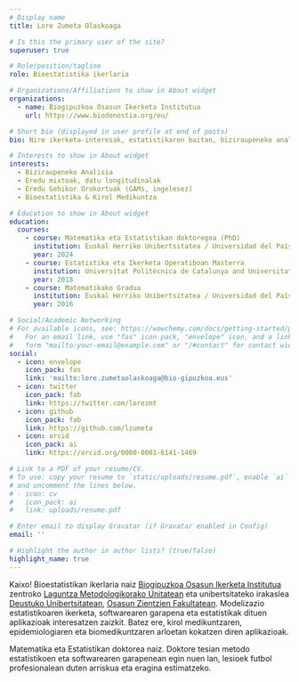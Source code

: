 ```yaml
---
# Display name
title: Lore Zumeta Olaskoaga

# Is this the primary user of the site?
superuser: true

# Role/position/tagline
role: Bioestatistika ikerlaria

# Organizations/Affiliations to show in About widget
organizations:
  - name: Biogipuzkoa Osasun Ikerketa Institutua
    url: https://www.biodonostia.org/eu/

# Short bio (displayed in user profile at end of posts)
bio: Nire ikerketa-interesak, estatistikaren baitan, biziraupeneko analisia, eredu mixtoak eta GAM ereduak dira.

# Interests to show in About widget
interests:
  - Biziraupeneko Analisia
  - Eredu mixtoak, datu longitudinalak
  - Eredu Gehikor Orokortuak (GAMs, ingelesez)
  - Bioestatistika & Kirol Medikuntza 

# Education to show in About widget
education:
  courses:
    - course: Matematika eta Estatistikan doktoregoa (PhD)
      institution: Euskal Herriko Unibertsitatea / Universidad del País Vasco (UPV/EHU)
      year: 2024
    - course: Estatistika eta Ikerketa Operatiboan Masterra
      institution: Universitat Politècnica de Catalunya and Universitat de Barcelona (UPC and UB)
      year: 2018
    - course: Matematikako Gradua
      institution: Euskal Herriko Unibertsitatea / Universidad del País Vasco (UPV/EHU) 
      year: 2016

# Social/Academic Networking
# For available icons, see: https://wowchemy.com/docs/getting-started/page-builder/#icons
#   For an email link, use "fas" icon pack, "envelope" icon, and a link in the
#   form "mailto:your-email@example.com" or "/#contact" for contact widget.
social:
  - icon: envelope
    icon_pack: fas
    link: 'mailto:lore.zumetaolaskoaga@bio-gipuzkoa.eus'
  - icon: twitter
    icon_pack: fab
    link: https://twitter.com/lorezmt
  - icon: github
    icon_pack: fab
    link: https://github.com/lzumeta
  - icon: orcid
    icon_pack: ai
    link: https://orcid.org/0000-0001-6141-1469

# Link to a PDF of your resume/CV.
# To use: copy your resume to `static/uploads/resume.pdf`, enable `ai` icons in `params.toml`,
# and uncomment the lines below.
# - icon: cv
#   icon_pack: ai
#   link: uploads/resume.pdf

# Enter email to display Gravatar (if Gravatar enabled in Config)
email: ''

# Highlight the author in author lists? (true/false)
highlight_name: true
---
```


Kaixo! Bioestatistikan ikerlaria naiz [Biogipuzkoa Osasun Ikerketa Institutua](https://www.biodonostia.org/eu/) zentroko [Laguntza Metodologikorako Unitatean](https://www.biodonostia.org/eu/laguntza-unitateak-zerbitzuak/laguntza-metodologikoaren-unitatea/) eta unibertsitateko irakaslea [Deustuko Unibertsitatean](https://www.deusto.eus/eu/hasiera), [Osasun Zientzien Fakultatean](https://www.deusto.eus/eu/hasiera/ikasi/ikasketak/gradua/fisioterapia). Modelizazio estatistikoaren ikerketa, softwarearen garapena eta estatistikak dituen aplikazioak interesatzen zaizkit. Batez ere, kirol medikuntzaren, epidemiologiaren eta biomedikuntzaren arloetan kokatzen diren aplikazioak.

Matematika eta Estatistikan doktorea naiz. Doktore tesian metodo estatistikoen eta softwarearen garapenean egin nuen lan, lesioek futbol profesionalean duten arriskua eta eragina estimatzeko.


[comment]: <> ({{< icon name="download" pack="fas" >}} Download my {{< staticref "uploads/demo_resume.pdf" "newtab" >}}resumé{{< /staticref >}}.)
